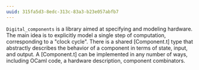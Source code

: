 ```yaml
---
uuid: 315fa5d3-8edc-313c-83a3-b23e057abfb7
---
```

`Digital_components` is a library aimed at specifying and modeling
hardware.  The main idea is to explicitly model a single step of
computation, corresponding to a "clock cycle".  There is a shared
[Component.t] type that abstractly describes the behavior of a
component in terms of state, input, and output.  A [Component.t] can
be implemented in any number of ways, including OCaml code, a hardware
description, component combinators.

